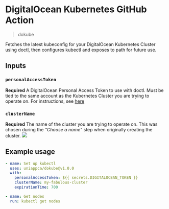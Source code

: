 # DigitalOcean Kubernetes GitHub Action
> dokube

Fetches the latest kubeconfig for your DigitalOcean Kubernetes Cluster using doctl, then configures kubectl and exposes to path for future use.

## Inputs

### `personalAccessToken`

**Required** A DigitalOcean Personal Access Token to use with doctl. Must be tied to the same account as the Kubernetes Cluster you are trying to operate on. For instructions, see [here](https://www.digitalocean.com/docs/api/create-personal-access-token/)

### `clusterName`

**Required** The name of the cluster you are trying to operate on. This was chosen during the _"Choose a name"_ step when originally creating the cluster. ![](https://i.imgur.com/ZwJM4ZU.png)

## Example usage

```yaml
- name: Set up kubectl
  uses: uniappca/dokube@v1.0.0
  with:
    personalAccessToken: ${{ secrets.DIGITALOCEAN_TOKEN }}
    clusterName: my-fabulous-cluster
    expirationTime: 700

- name: Get nodes
  run: kubectl get nodes
```
